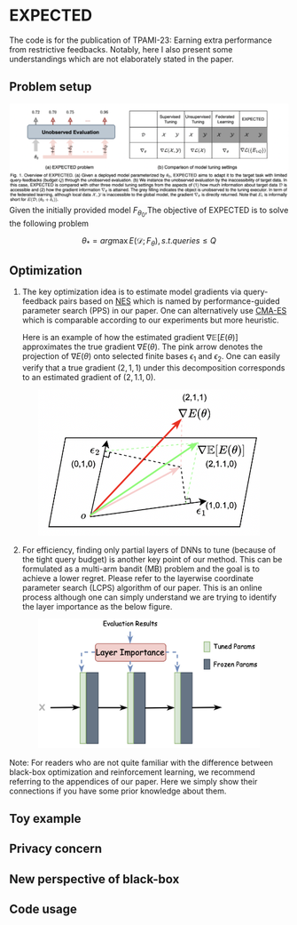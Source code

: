 # EXPECTED
The code is for the publication of TPAMI-23: Earning extra performance from restrictive feedbacks. Notably, here I also present some understandings which are not elaborately stated in the paper. 

## Problem setup
![alt text](https://github.com/kylejingli/EXPECTED/blob/main/figs/EXPECTED%20Problem.png)
Given the initially provided model $F_{{\theta}_0}$,The objective of EXPECTED is to solve the following problem

$$\theta_*=arg\max E(\mathcal{D};F_{\theta}), s.t. queries \le Q$$

## Optimization
1. The key optimization idea is to estimate model gradients via query-feedback pairs based on [NES](https://www.jmlr.org/papers/volume15/wierstra14a/wierstra14a.pdf) which is named by performance-guided parameter search (PPS) in our paper. One can alternatively use [CMA-ES](https://pypi.org/project/cmaes/) which is comparable according to our experiments but more heuristic. 

    Here is an example of how the estimated gradient $\nabla\mathbb{E}[E(\theta)]$ approximates the true gradient $\nabla E(\theta)$. The pink arrow denotes the projection of $\nabla E(\theta)$ onto selected finite bases $\epsilon_1$ and $\epsilon_2$. One can easily verify that a true gradient $(2,1,1)$ under this decomposition corresponds to an estimated gradient of $(2,1.1,0)$.
<div align=center>
<img src="https://github.com/kylejingli/EXPECTED/blob/main/figs/gradient%20estimation.png" width="400">
</div>

2. For efficiency, finding only partial layers of DNNs to tune (because of the tight query budget) is another key point of our method. This can be formulated as a multi-arm bandit (MB) problem and the goal is to achieve a lower regret. Please refer to the layerwise coordinate parameter search (LCPS) algorithm of our paper. This is an online process although one can simply understand we are trying to identify the layer importance as the below figure.
<div align=center>
<img src="https://github.com/kylejingli/EXPECTED/blob/main/figs/layer%20importance.png" width="400">
</div>

Note: For readers who are not quite familiar with the difference between black-box optimization and reinforcement learning, we recommend referring to the appendices of our paper. Here we simply show their connections if you have some prior knowledge about them.

   

## Toy example

## Privacy concern 

## New perspective of black-box 

## Code usage
